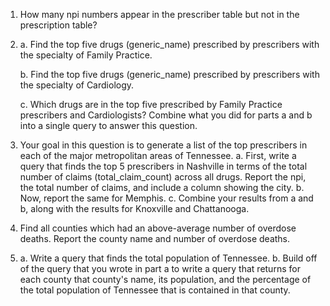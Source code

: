 1. How many npi numbers appear in the prescriber table but not in the prescription table?

2.
    a. Find the top five drugs (generic_name) prescribed by prescribers with the specialty of Family Practice.

    b. Find the top five drugs (generic_name) prescribed by prescribers with the specialty of Cardiology.

    c. Which drugs are in the top five prescribed by Family Practice prescribers and Cardiologists? Combine what you did for parts a and b into a single query to answer this question.

3. Your goal in this question is to generate a list of the top prescribers in each of the major metropolitan areas of Tennessee.
    a. First, write a query that finds the top 5 prescribers in Nashville in terms of the total number of claims (total_claim_count) across all drugs. Report the npi, the total number of claims, and include a column showing the city.
    b. Now, report the same for Memphis.
    c. Combine your results from a and b, along with the results for Knoxville and Chattanooga.

4. Find all counties which had an above-average number of overdose deaths. Report the county name and number of overdose deaths.

5.
    a. Write a query that finds the total population of Tennessee.
    b. Build off of the query that you wrote in part a to write a query that returns for each county that county's name, its population, and the percentage of the total population of Tennessee that is contained in that county.
